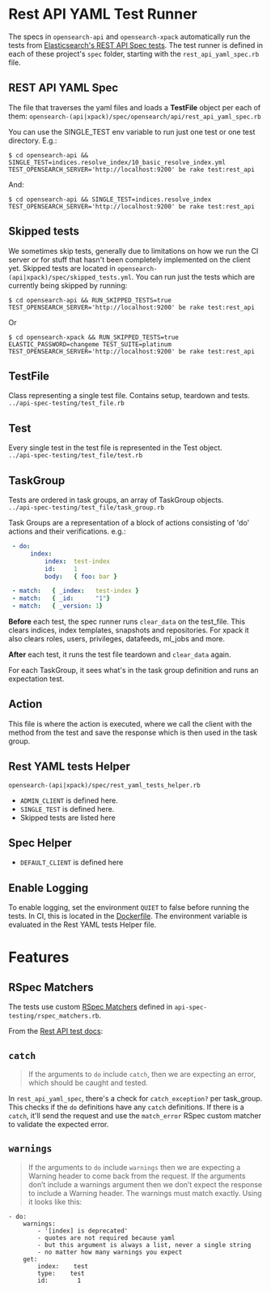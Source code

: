 # Rest API YAML Test Runner

The specs in `opensearch-api` and `opensearch-xpack` automatically run the tests from [Elasticsearch's REST API Spec tests](https://github.com/elastic/opensearch/tree/master/rest-api-spec/src/main/resources/rest-api-spec/test#test-suite). The test runner is defined in each of these project's `spec` folder, starting with the `rest_api_yaml_spec.rb` file.

## REST API YAML Spec

The file that traverses the yaml files and loads a **TestFile** object per each of them:
`opensearch-(api|xpack)/spec/opensearch/api/rest_api_yaml_spec.rb`

You can use the SINGLE_TEST env variable to run just one test or one test directory. E.g.:
```
$ cd opensearch-api && SINGLE_TEST=indices.resolve_index/10_basic_resolve_index.yml TEST_OPENSEARCH_SERVER='http://localhost:9200' be rake test:rest_api
```
And:
```
$ cd opensearch-api && SINGLE_TEST=indices.resolve_index TEST_OPENSEARCH_SERVER='http://localhost:9200' be rake test:rest_api
```

## Skipped tests

We sometimes skip tests, generally due to limitations on how we run the CI server or for stuff that hasn't been completely implemented on the client yet. Skipped tests are located in `opensearch-(api|xpack)/spec/skipped_tests.yml`. You can run just the tests which are currently being skipped by running:
```
$ cd opensearch-api && RUN_SKIPPED_TESTS=true TEST_OPENSEARCH_SERVER='http://localhost:9200' be rake test:rest_api
```

Or

```
$ cd opensearch-xpack && RUN_SKIPPED_TESTS=true ELASTIC_PASSWORD=changeme TEST_SUITE=platinum TEST_OPENSEARCH_SERVER='http://localhost:9200' be rake test:rest_api
```

## TestFile
Class representing a single test file. Contains setup, teardown and tests.   
`../api-spec-testing/test_file.rb`

## Test
Every single test in the test file is represented in the Test object.   
`../api-spec-testing/test_file/test.rb`

## TaskGroup

Tests are ordered in task groups, an array of TaskGroup objects.  
`../api-spec-testing/test_file/task_group.rb`

Task Groups are a representation of a block of actions consisting of 'do' actions and their verifications. e.g.: 
```yaml
 - do:
      index:
          index:  test-index
          id:     1
          body:   { foo: bar }

 - match:   { _index:   test-index }
 - match:   { _id:      "1"}
 - match:   { _version: 1}
```

**Before** each test, the spec runner runs `clear_data` on the test_file. This clears indices, index templates, snapshots and repositories. For xpack it also clears roles, users, privileges, datafeeds, ml_jobs and more.

**After** each test, it runs the test file teardown and `clear_data` again.

For each TaskGroup, it sees what's in the task group definition and runs an expectation test.

## Action

This file is where the action is executed, where we call the client with the method from the test and save the response which is then used in the task group.

## Rest YAML tests Helper

`opensearch-(api|xpack)/spec/rest_yaml_tests_helper.rb`

- `ADMIN_CLIENT` is defined here.
- `SINGLE_TEST` is defined here.
- Skipped tests are listed here

## Spec Helper

- `DEFAULT_CLIENT` is defined here

## Enable Logging

To enable logging, set the environment `QUIET` to false before running the tests. In CI, this is located in the [Dockerfile](https://github.com/opensearch-project/opensearch-ruby/blob/main/.ci/Dockerfile). The environment variable is evaluated in the Rest YAML tests Helper file.

# Features

## RSpec Matchers

The tests use custom [RSpec Matchers](https://www.rubydoc.info/gems/rspec-expectations/RSpec/Matchers) defined in `api-spec-testing/rspec_matchers.rb`.

From the [Rest API test docs](https://github.com/elastic/opensearch/tree/master/rest-api-spec/src/main/resources/rest-api-spec/test#do):

## `catch`

> If the arguments to `do` include `catch`, then we are expecting an error, which should be caught and tested.

In `rest_api_yaml_spec`, there's a check for `catch_exception?` per task_group. This checks if the `do` definitions have any `catch` definitions. If there is a `catch`, it'll send the request and use the `match_error` RSpec custom matcher to validate the expected error.

## `warnings`

>If the arguments to `do` include `warnings` then we are expecting a Warning header to come back from the request. If the arguments don’t include a warnings argument then we don’t expect the response to include a Warning header. The warnings must match exactly. Using it looks like this:

```
- do:
    warnings:
        - '[index] is deprecated'
        - quotes are not required because yaml
        - but this argument is always a list, never a single string
        - no matter how many warnings you expect
    get:
        index:    test
        type:    test
        id:        1
```


